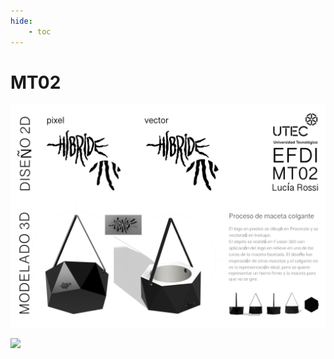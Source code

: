 ```yaml
---
hide:
    - toc
---
```


# MT02

![Lámina presentación](../images/MT02/lamina.png)

![](../images/MT01/scorpio_blow.jpg)

